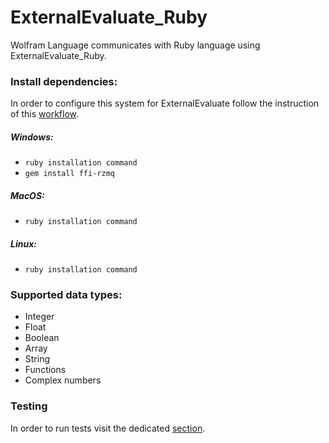 # ExternalEvaluate_Ruby

Wolfram Language communicates with Ruby language using ExternalEvaluate_Ruby.

### Install dependencies:

In order to configure this system for ExternalEvaluate follow the instruction of this [workflow](https://reference.wolfram.com/language/workflow/ConfigureRubyForExternalEvaluate.html).

##### Windows:

* `ruby installation command`
* `gem install ffi-rzmq`

##### MacOS:

* `ruby installation command`

##### Linux:

* `ruby installation command`

### Supported data types:

* Integer
* Float
* Boolean
* Array 
* String
* Functions
* Complex numbers

### Testing

In order to run tests visit the dedicated [section](../tests/).
